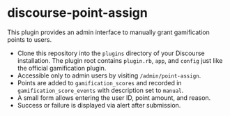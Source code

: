 # discourse-point-assign

This plugin provides an admin interface to manually grant gamification points to users.

* Clone this repository into the `plugins` directory of your Discourse installation.
  The plugin root contains `plugin.rb`, `app`, and `config` just like
  the official gamification plugin.
* Accessible only to admin users by visiting `/admin/point-assign`.
* Points are added to `gamification_scores` and recorded in `gamification_score_events` with description set to `manual`.
* A small form allows entering the user ID, point amount, and reason.
* Success or failure is displayed via alert after submission.
